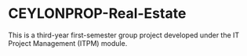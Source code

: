 # CEYLONPROP-Real-Estate
This is a third-year first-semester group project developed under the IT Project Management (ITPM) module. 
